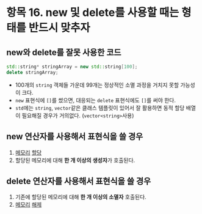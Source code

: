 # 항목 16. new 및 delete를 사용할 때는 형태를 반드시 맞추자
## new와 delete를 잘못 사용한 코드
```cpp
std::string* stringArray = new std::string[100];
delete stringArray;
```
- 100개의 `string` 객체들 가운데 99개는 정상적인 소멸 과정을 거치지 못할 가능성이 크다.
- `new` 표현식에 `[]`를 썼으면, 대응되는 `delete` 표현식에도 `[]`를 써야 한다.
- `std`에는 `string`, `vector`같은 클래스 템플릿이 있어서 잘 활용하면 동적 할당 배열이 필요해질 경우가 거의없다. (`vector<string>`사용)

## new 연산자를 사용해서 표현식을 쓸 경우
1. [메모리](/Chapter8/Item49.md) [할당](/chapter8/Item51.md)
2. 할당된 메모리에 대해 **한 개 이상의 생성자**가 호출된다.

## delete 연산자를 사용해서 표현식을 쓸 경우
1. 기존에 할당된 메모리에 대해 **한 개 이상의 소멸자** 호출된다.
2. [메모리](/Chapter8/Item49.md) [해제](/chapter8/Item51.md)
